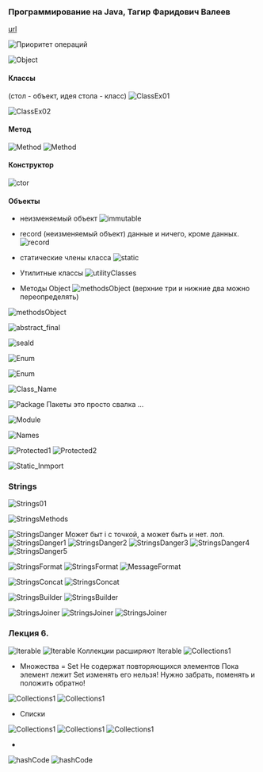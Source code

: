 ### Программирование на Java, Тагир Фаридович Валеев

[url](https://compscicenter.ru/courses/java/nsk/2022-spring/)

![Приоритет операций](01_ПриоритетОпераций.png "Приоритет операций")

![Object](Object_Ex00.png "Объект (Object)")

#### Классы

(стол - объект, идея стола - класс)
![ClassEx01](ClassEx01.png "Локальный класс")

![ClassEx02](ClassEx02.png "Локальный класс")

#### Метод

![Method](Method_Ex01.png "Method01")
![Method](Method_Ex02.png "Method02")

#### Конструктор

![ctor](ctor.png "ctor")

#### Объекты

- неизменяемый объект
  ![immutable](Object_Ex01_immutable.png "immutable")
- record (неизменяемый объект) данные и ничего, кроме данных.
  ![record](Object_Ex02_record.png "record")

- статические члены класса
  ![static](ClassEx03_static.png "static")
- Утилитные классы
  ![utilityClasses](ClassEx04_utilityClasses.png "utilityClasses")
- Методы Object
  ![methodsObject](Object_Ex03_Metods.png "MethodObjects")
  (верхние три и нижние два можно переопределять)

![methodsObject](Object_equals.png "MethodObjects")

![abstract_final](abstract_final.png "MethodObjects")

![seald](Sealed_class_interface.png "sealed")

![Enum](Enums.png "Enums")

![Enum](Enum_Methoids.png "Enums_Method")

![Class_Name](Class_Name.png "Class Name")

![Package](Package.png "Package")
Пакеты это просто свалка ...

![Module](Module.png "Module")

![Names](Names.png "Names")

![Protected1](Protected1.png "Protected1")
![Protected2](Protected2.png "Protected2")

![Static_Inmport](Static_Import.png "Protected2")

### Strings

![Strings01](Strings01.png "Strings01")

![StringsMethods](StringMethods.png "StringsMethods")

![StringsDanger](StringDanger.png "StringsDanger")
Может быт i с точкой, а может быть и нет. лол.
![StringsDanger1](StringDanger1.png "StringsDanger1")
![StringsDanger2](StringDanger2.png "StringsDanger2")
![StringsDanger3](StringDanger3.png "StringsDanger3")
![StringsDanger4](StringDanger4.png "StringsDanger4")
![StringsDanger5](StringDanger5.png "StringsDanger5")

![StringsFormat](StringFormat.png "StringsFormat")
![StringsFormat](StringFormat1.png "StringsFormat")
![MessageFormat](MessageFormat.png "MessageFormat")

![StringsConcat](StringConcat1.png "StringsConcat")
![StringsConcat](StringConcat2.png "StringsConcat")

![StringsBuilder](StringB1.png "StringsBuilder")
![StringsBuilder](StringB2.png "StringsBuilder")

![StringsJoiner](StringJoin.png "StringsBuilder")
![StringsJoiner](StringJoin1.png "StringsBuilder")
![StringsJoiner](StringJoin2.png "StringsBuilder")

### Лекция 6.

![Iterable](Iterables1.png "Iterable")
![Iterable](Iterables2.png "Iterable")
Коллекции расширяют Iterable
![Collections1](Collections1.png "Collections1")

- Множества = Set
  Не содержат повторяющихся элементов
  Пока элемент лежит Set изменять его нельзя!
  Нужно забрать, поменять и положить обратно!

![Collections1](Collections1_Set.png "Collections1")
![Collections1](Collections1_Sets.png "Collections1")

- Списки

![Collections1](Collections1_List.png "Collections1")
![Collections1](Collections1_Lists.png "Collections1")
![Collections1](Collections1_TreeSets.png)

-

![hashCode](heshCode.png)
![hashCode](heshCode1.png)
